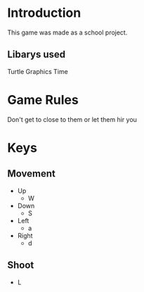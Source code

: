 # Introduction
This game was made as a school project.

## Libarys used
Turtle Graphics
Time

# Game Rules
Don't get to close to them or let them hir you

# Keys
## Movement
- Up
  - W
- Down
  - S
- Left
  - a
- Right
  - d
## Shoot
- L
